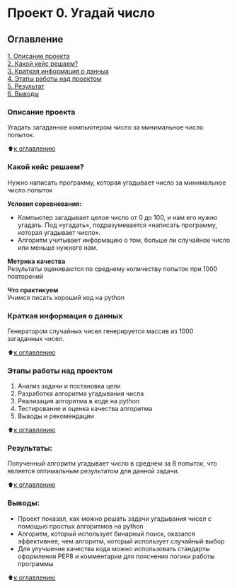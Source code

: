 # Проект 0. Угадай число

## Оглавление  
[1. Описание проекта](.README.md#Описание-проекта)  
[2. Какой кейс решаем?](.README.md#Какой-кейс-решаем)  
[3. Краткая информация о данных](.README.md#Краткая-информация-о-данных)  
[4. Этапы работы над проектом](.README.md#Этапы-работы-над-проектом)  
[5. Результат](.README.md#Результат)    
[6. Выводы](.README.md#Выводы) 

### Описание проекта    
Угадать загаданное компьютером число за минимальное число попыток.

:arrow_up:[к оглавлению](_)


### Какой кейс решаем?    
Нужно написать программу, которая угадывает число за минимальное число попыток

**Условия соревнования:**  
- Компьютер загадывает целое число от 0 до 100, и нам его нужно угадать. Под «угадать», подразумевается «написать программу, которая угадывает число».
- Алгоритм учитывает информацию о том, больше ли случайное число или меньше нужного нам.

**Метрика качества**     
Результаты оцениваются по среднему количеству попыток при 1000 повторений

**Что практикуем**     
Учимся писать хороший код на python


### Краткая информация о данных
Генератором случайных чисел генерируется массив из 1000 загаданных чисел.
  
:arrow_up:[к оглавлению](.README.md#Оглавление)


### Этапы работы над проектом  
1. Анализ задачи и постановка цели
2. Разработка алгоритма угадывания числа
3. Реализация алгоритма в коде на python
4. Тестирование и оценка качества алгоритма
5. Выводы и рекомендации

:arrow_up:[к оглавлению](.README.md#Оглавление)


### Результаты:  
Полученный алгоритм угадывает число в среднем за 8 попыток, что является оптимальным результатом для данной задачи.

:arrow_up:[к оглавлению](.README.md#Оглавление)


### Выводы:  
* Проект показал, как можно решать задачи угадывания чисел с помощью простых алгоритмов на python
* Алгоритм, который использует бинарный поиск, оказался эффективнее, чем алгоритм, который использует случайный выбор
* Для улучшения качества кода можно использовать стандарты оформления PEP8 и комментарии для пояснения логики работы программы

:arrow_up:[к оглавлению](.README.md#Оглавление)